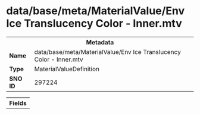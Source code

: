 <h1>data/base/meta/MaterialValue/Env Ice Translucency Color - Inner.mtv</h1><table><tr><th colspan="100%">Metadata</th></tr><tr><td><b>Name</b></td><td>data/base/meta/MaterialValue/Env Ice Translucency Color - Inner.mtv</td></tr><tr><td><b>Type</b></td><td>MaterialValueDefinition</td></tr><tr><td><b>SNO ID</b></td><td>297224</td></tr></table>

<table><tr><th colspan="100%">Fields</th></tr></table>

